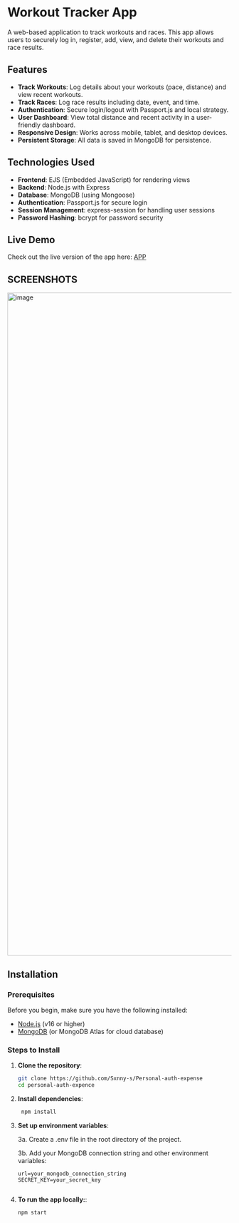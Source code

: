# Workout Tracker App

A web-based application to track workouts and races. This app allows users to securely log in, register, add, view, and delete their workouts and race results.

## Features

- **Track Workouts**: Log details about your workouts (pace, distance) and view recent workouts.
- **Track Races**: Log race results including date, event, and time.
- **Authentication**: Secure login/logout with Passport.js and local strategy.
- **User Dashboard**: View total distance and recent activity in a user-friendly dashboard.
- **Responsive Design**: Works across mobile, tablet, and desktop devices.
- **Persistent Storage**: All data is saved in MongoDB for persistence.

## Technologies Used

- **Frontend**: EJS (Embedded JavaScript) for rendering views
- **Backend**: Node.js with Express
- **Database**: MongoDB (using Mongoose)
- **Authentication**: Passport.js for secure login
- **Session Management**: express-session for handling user sessions
- **Password Hashing**: bcrypt for password security

## Live Demo

Check out the live version of the app here: [APP](https://fullstack-run-production.up.railway.app/)

## SCREENSHOTS

<img width="1487" alt="image" src="https://github.com/user-attachments/assets/cd6bdeba-40fc-4951-8ca8-bc2f542a3aba">


## Installation

### Prerequisites

Before you begin, make sure you have the following installed:

- [Node.js](https://nodejs.org/) (v16 or higher)
- [MongoDB](https://www.mongodb.com/) (or MongoDB Atlas for cloud database)

### Steps to Install

1. **Clone the repository**:
   ```bash
   git clone https://github.com/Sxnny-s/Personal-auth-expense
   cd personal-auth-expence

2. **Install dependencies**:
   ```bash
    npm install


3. **Set up environment variables**:
   
      3a. Create a .env file in the root directory of the project.
    
      3b. Add your MongoDB connection string and other environment variables:
    
   ```env
   url=your_mongodb_connection_string
   SECRET_KEY=your_secret_key


5. **To run the app locally:**:
   ```bash
   npm start
